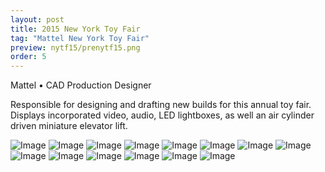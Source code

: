 ```yaml
---
layout: post
title: 2015 New York Toy Fair
tag: "Mattel New York Toy Fair"
preview: nytf15/prenytf15.png
order: 5
---
```

Mattel • CAD Production Designer

Responsible for designing and drafting new builds for this annual toy fair.  Displays incorporated video, audio, LED lightboxes, as well an air cylinder driven miniature elevator lift.

![Image](1nytf15.png)
![Image](2nytf15.png)
![Image](3nytf15.png)
![Image](4nytf15.png)
![Image](5nytf15.png)
![Image](6nytf15.png)
![Image](7nytf15.png)
![Image](8nytf15.png)
![Image](9nytf15.png)
![Image](10nytf15.png)
![Image](11nytf15.png)
![Image](12nytf15.png)
![Image](13nytf15.png)
![Image](14nytf15.png)
